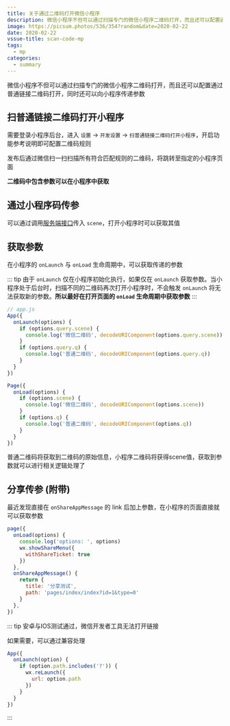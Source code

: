 ```yaml
---
title: 关于通过二维码打开微信小程序
description: 微信小程序不但可以通过扫描专门的微信小程序二维码打开，而且还可以配置通过普通链接二维码打开，同时还可以向小程序传递参数
image: https://picsum.photos/536/354?random&date=2020-02-22
date: 2020-02-22
vssue-title: scan-code-mp
tags:
  - mp
categories:
  - summary
---
```


微信小程序不但可以通过扫描专门的微信小程序二维码打开，而且还可以配置通过普通链接二维码打开，同时还可以向小程序传递参数

<!-- more -->

## 扫普通链接二维码打开小程序

需要登录小程序后台，进入 `设置` -> `开发设置` -> `扫普通链接二维码打开小程序`，开启功能参考说明即可配置二维码规则

发布后通过微信扫一扫扫描所有符合匹配规则的二维码，将跳转至指定的小程序页面

**二维码中包含参数可以在小程序中获取**

## 通过小程序码传参

可以通过调用[服务端接口](https://developers.weixin.qq.com/miniprogram/dev/api-backend/open-api/qr-code/wxacode.getUnlimited.html)传入 `scene`，打开小程序时可以获取其值

## 获取参数

在小程序的 `onLaunch` 与 `onLoad` 生命周期中，可以获取传递的参数

::: tip
由于 `onLaunch` 仅在小程序初始化执行，如果仅在 `onLaunch` 获取参数。当小程序处于后台时，扫描不同的二维码再次打开小程序时，不会触发 `onLaunch` 将无法获取新的参数。**所以最好在打开页面的 `onLoad` 生命周期中获取参数**
:::

``` js
// app.js
App({
  onLaunch(options) {
    if (options.query.scene) {
      console.log('微信二维码', decodeURIComponent(options.query.scene))
    }
    if (options.query.q) {
      console.log('普通二维码', decodeURIComponent(options.query.q))
    }
  }
})
```

``` js
Page({
  onLoad(options) {
    if (options.scene) {
      console.log('微信二维码', decodeURIComponent(options.scene))
    }
    if (options.q) {
      console.log('普通二维码', decodeURIComponent(options.q))
    }
  }
})
```

普通二维码将获取到二维码的原始信息，小程序二维码将获得scene值，获取到参数就可以进行相关逻辑处理了

## 分享传参 (附带)

最近发现直接在 `onShareAppMessage` 的 link 后加上参数，在小程序的页面直接就可以获取参数

``` js
page({
  onLoad(options) {
    console.log('options: ', options)
    wx.showShareMenu({
      withShareTicket: true
    })
  },
  onShareAppMessage() {
    return {
      title: '分享测试',
      path: 'pages/index/index?id=1&type=0'
    }
  },
})
```

::: tip
安卓与IOS测试通过，微信开发者工具无法打开链接

如果需要，可以通过兼容处理

``` js
App({
  onLaunch(option) {
    if (option.path.includes('?')) {
      wx.reLaunch({
        url: option.path
      })
    }
  }
})
```

:::
